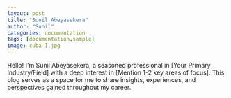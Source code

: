 ```yaml
---
layout: post
title: "Sunil Abeyasekera"
author: "Sunil"
categories: documentation
tags: [documentation,sample]
image: cuba-1.jpg
---
```


Hello! I'm Sunil Abeyasekera, a seasoned professional in [Your Primary Industry/Field] with a deep interest in [Mention 1-2 key areas of focus]. This blog serves as a space for me to share insights, experiences, and perspectives gained throughout my career.
